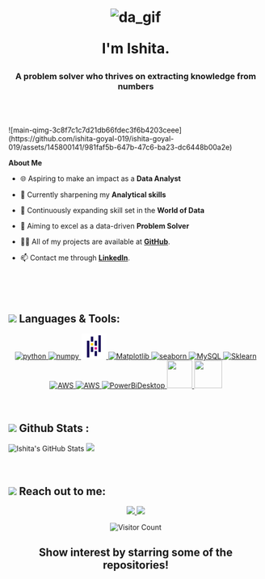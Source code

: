 <h1 align = "center">
  
![da_gif](https://github.com/ishita-goyal-019/ishita-goyal-019/assets/145800141/98861913-7c2f-4a87-9958-4c78dc5472fa) 
  
I'm Ishita.
</h1>

<h3  align = "center">
 <b>A problem solver who thrives on extracting knowledge from numbers</b>
</h3>

 <br>
 <br>
 <br>

<img align="right" >
![main-qimg-3c8f7c1c7d21db66fdec3f6b4203ceee](https://github.com/ishita-goyal-019/ishita-goyal-019/assets/145800141/981faf5b-647b-47c6-ba23-dc6448b00a2e)

**About Me**

 - 🌐 Aspiring to make an impact as a **Data Analyst**
   
 - 🔭 Currently sharpening my **Analytical skills**

 - 📜 Continuously expanding skill set in the **World of Data**

 - 🎯 Aiming to excel as a data-driven **Problem Solver**

 - 👨‍💻 All of my projects are available at <strong> <a href="https://github.com/ishita-goyal-019" rel="nofollow" >GitHub</a></strong>.
 
- 📫 Contact me through <strong> <a href="https://www.linkedin.com/in/ishita-goyal-57a00b216/" rel="nofollow" >LinkedIn</a></strong>.

<br>
<br>
<br>

<h2 dir="auto"> <img src="https://camo.githubusercontent.com/b429fd0344f4072885b19923f824d4616893261e9d7cc2afb62f85224caca070/68747470733a2f2f6d656469612e67697068792e636f6d2f6d656469612f6a32704f476547594b65327843434b7766692f67697068792e676966" width="40" > <strong>Languages &amp; Tools:</strong></h2>
 
 <p align="center">  
    <a href="https://www.python.org"> <img src="https://camo.githubusercontent.com/24303cd2424a9a9c092cb6f3108ae66c45d827c3bb8cac57c93c1831c058e43f/68747470733a2f2f696d672e69636f6e73382e636f6d2f636f6c6f722f34382f3030303030302f707974686f6e2e706e67" alt="python" height="50" > </a> 
   <a href="https://numpy.org/doc/stable/index.html"> <img src="https://user-images.githubusercontent.com/137817362/266224257-b20f32fc-6cfe-48fe-8ef0-68c45373be61.png"  alt="numpy"  height="50" > </a>
   <a href="https://pandas.pydata.org/"> <img src="https://raw.githubusercontent.com/devicons/devicon/2ae2a900d2f041da66e950e4d48052658d850630/icons/pandas/pandas-original.svg" alt="pandas" width="50" height="50" > </a> 
    <a href="https://matplotlib.org/stable/index.html" > <img src="https://user-images.githubusercontent.com/137817362/266225645-03569596-3262-411a-af13-1b678c60a2e1.png" alt="Matplotlib" width="50" height="50" > </a>
    <a href="https://seaborn.pydata.org/" > <img src="https://seaborn.pydata.org/_images/logo-mark-lightbg.svg" alt="seaborn" width="60" height="55" > </a>
    <a href="https://www.mysql.com/" > <img src="https://user-images.githubusercontent.com/137817362/266228834-b2263294-73a0-4c3f-a7e0-0c20609a7578.png"  alt="MySQL" width="50" height="50"> </a>
    <a href="https://scikit-learn.org/stable/user_guide.html" > <img src="https://user-images.githubusercontent.com/137817362/266236281-b7d10478-13a6-4747-bdf2-612e4256c615.png"  alt="Sklearn"  height="50"> </a>
   <a href="https://aws.amazon.com/?nc2=h_lg" > <img src="https://user-images.githubusercontent.com/137817362/266250670-4058ba47-c3a0-4835-a4e2-002402175cca.png" alt="AWS"  height="40"> </a>
    <a href="https://www.selenium.dev/documentation/" > <img src="https://raw.githubusercontent.com/detain/svg-logos/780f25886640cef088af994181646db2f6b1a3f8/svg/selenium-logo.svg" alt="AWS"  height="47"> </a>
   <a href="https://powerbi.microsoft.com/en-in/desktop/"  > <img src="https://user-images.githubusercontent.com/137817362/266267984-ab3e4a04-0d60-45e1-bf3a-57b038ee1427.png" height="48" alt="PowerBiDesktop" >
    <a href="https://www.microsoft.com/en-in/microsoft-365/excel" > <img src="https://camo.githubusercontent.com/6210c820aedc56cac0ff68310216858a28e267c72fbdc89700167caafe3606f6/68747470733a2f2f696d672e69636f6e73382e636f6d2f666c75656e63792f34382f3030303030302f6d6963726f736f66742d657863656c2d323031392e706e67" width="50" height="55" > </a>
    <a href="https://www.microsoft.com/en-us/microsoft-365/powerpoint" > <img src="https://camo.githubusercontent.com/c24d399e4e3f39d7d5a118314f185e5974d3eaeb05181054a0ea8bb34f3cc3f5/68747470733a2f2f696d672e69636f6e73382e636f6d2f636f6c6f722f34382f3030303030302f6d6963726f736f66742d706f776572706f696e742d323031392d2d76312e706e67" width="55" height="55" > </a>

<br>
<br>
<br>

<h2>
  <img src="https://media.giphy.com/media/WUlplcMpOCEmTGBtBW/giphy.gif" width="50"> Github Stats :  
</h2

<a href="https://github.com/ishita-goyal-019">
<img src="https://github-readme-stats.vercel.app/api?username=ishita-goyal-019&&show_icons=true&theme=radical&line_height=27&v=5" alt="Ishita's GitHub Stats" />
<img src="https://github-readme-stats.vercel.app/api/top-langs/?username=ishita-goyal-019&theme=radical&hide=glsl,python" />

<br>
<br>
<br>

<h2 dir="auto"> </a> <img src="https://camo.githubusercontent.com/ec0df7b334d15078e980be8f26f35f1bd6f004eaa4a121db42fed361360c1817/68747470733a2f2f6d656469612e67697068792e636f6d2f6d656469612f4c6e516a7057614f4e386e68723231764e572f67697068792e676966" width="40" > </a> <strong>Reach out to me:</strong> </h2>
<p align="center" dir="auto">
<a href="https://www.linkedin.com/in/ishita-goyal-57a00b216/" > <img src="https://camo.githubusercontent.com/162001cc0747178f47ced6e40de0cd16e375beb9b5fbca4ea3d520ecca78cd85/68747470733a2f2f696d672e69636f6e73382e636f6d2f666c75656e742f34382f3030303030302f6c696e6b6564696e2e706e67"  height="50" > </a>
<a href="mailto:ishita19102001@gmail.com" > <img src="https://camo.githubusercontent.com/e260052d80402ee1c3c47c1663259d0d952556860eec8eee4118a46b506f43a3/68747470733a2f2f696d672e69636f6e73382e636f6d2f636f6c6f722f34382f3030303030302f676d61696c2d6e65772e706e67"  height="50" > </a>
  
<br>

<p align="center">
  <img src="https://profile-counter.glitch.me/ishita-goyal-019/count.svg" alt="Visitor Count">
</p>

<h2 align="center">
  Show interest by starring some of the repositories!
</h2>
